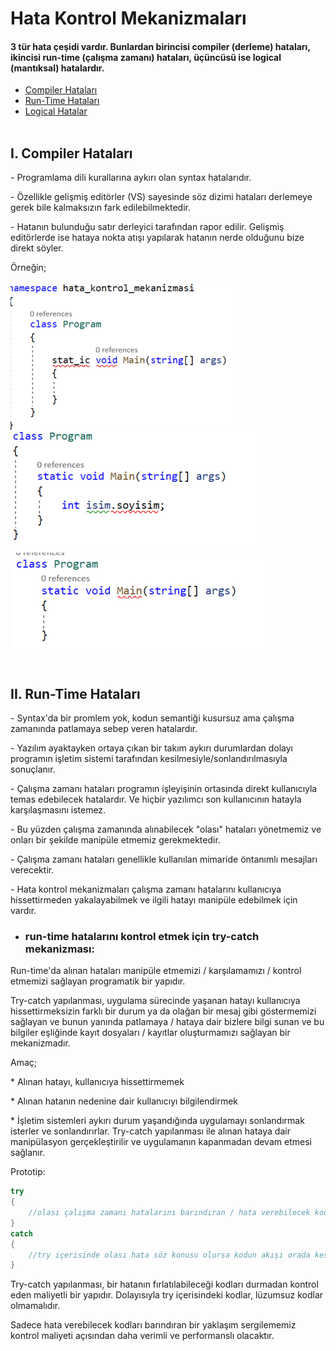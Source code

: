 # Hata Kontrol Mekanizmaları
#### 3 tür hata çeşidi vardır. Bunlardan birincisi compiler (derleme) hataları, ikincisi run-time (çalışma zamanı) hataları, üçüncüsü ise logical (mantıksal) hatalardır.

* <a href="#compiler">Compiler Hataları</a>
* <a href="#runtime">Run-Time Hataları</a>
* <a href="#logical">Logical Hatalar</a> 
<br><br>

<h2 id="compiler">I. Compiler Hataları</h2>
<p>- Programlama dili kurallarına aykırı olan syntax hatalarıdır.</p>
<p>- Özellikle gelişmiş editörler (VS) sayesinde söz dizimi hataları derlemeye gerek bile kalmaksızın fark edilebilmektedir.</p>
<p>- Hatanın bulunduğu satır derleyici tarafından rapor edilir. Gelişmiş editörlerde ise hataya nokta atışı yapılarak hatanın nerde olduğunu bize direkt söyler.</p>
<p>Örneğin;</p>
<img src="img/syntaxerror3.png"/>
<img src="img/syntaxerror2.png"/>
<img src="img/syntaxerror1.png"/>
<br><br>

<h2 id="runtime">II. Run-Time Hataları</h2>
<p>- Syntax'da bir promlem yok, kodun semantiği kusursuz ama çalışma zamanında patlamaya sebep veren hatalardır.</p>
<p>- Yazılım ayaktayken ortaya çıkan bir takım aykırı durumlardan dolayı programın işletim sistemi tarafından kesilmesiyle/sonlandırılmasıyla sonuçlanır.</p>
<p>- Çalışma zamanı hataları programın işleyişinin ortasında direkt kullanıcıyla temas edebilecek hatalardır. Ve hiçbir yazılımcı son kullanıcının hatayla 
karşılaşmasını istemez.</p>
<p>- Bu yüzden çalışma zamanında alınabilecek "olası" hataları yönetmemiz ve onları bir şekilde manipüle etmemiz gerekmektedir.</p>
<p>- Çalışma zamanı hataları genellikle kullanılan mimaride öntanımlı mesajları verecektir.</p>
<p>- Hata kontrol mekanizmaları çalışma zamanı hatalarını kullanıcıya hissettirmeden yakalayabilmek ve ilgili hatayı manipüle edebilmek için vardır.</p>

* ### run-time hatalarını kontrol etmek için try-catch mekanizması:  
<p>Run-time'da alınan hataları manipüle etmemizi / karşılamamızı / kontrol etmemizi sağlayan programatik bir yapıdır.</p>
<p>Try-catch yapılanması, uygulama sürecinde yaşanan hatayı kullanıcıya hissettirmeksizin farklı bir durum ya da olağan bir mesaj gibi göstermemizi sağlayan 
ve bunun yanında patlamaya / hataya dair bizlere bilgi sunan ve bu bilgiler eşliğinde kayıt dosyaları / kayıtlar oluşturmamızı sağlayan bir mekanizmadır. 
</p>
<p> Amaç;</p>
<p> * Alınan hatayı, kullanıcıya hissettirmemek</p>
<p> * Alınan hatanın nedenine dair kullanıcıyı bilgilendirmek</p>
<p> * İşletim sistemleri aykırı durum yaşandığında uygulamayı sonlandırmak isterler ve sonlandırırlar. Try-catch yapılanması ile alınan hataya dair
manipülasyon gerçekleştirilir ve uygulamanın kapanmadan devam etmesi sağlanır.  
</p>
<p>Prototip:</p>

```c#
try
{
    //olası çalışma zamanı hatalarını barındıran / hata verebilecek kodları buraya yazıyoruz. 
}
catch
{
    //try içerisinde olası hata söz konusu olursa kodun akışı orada kesilecek ve akış, bu bloktan devam edecektir. 
}
```
<p>Try-catch yapılanması, bir hatanın fırlatılabileceği kodları durmadan kontrol eden maliyetli bir yapıdır. Dolayısıyla try içerisindeki kodlar, 
lüzumsuz kodlar olmamalıdır.</p>
<p>Sadece hata verebilecek kodları barındıran bir yaklaşım sergilememiz kontrol maliyeti açısından daha verimli ve  performanslı olacaktır.</p>








